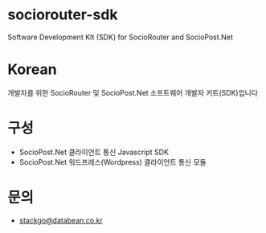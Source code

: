 # sociorouter-sdk
Software Development KIt (SDK) for SocioRouter and SocioPost.Net

# Korean
개발자를 위한 SocioRouter 및 SocioPost.Net 소프트웨어 개발자 키트(SDK)입니다

# 구성
- SocioPost.Net 클라이언트 통신 Javascript SDK
- SocioPost.Net 워드프레스(Wordpress) 클라이언트 통신 모듈

# 문의
- stackgo@databean.co.kr
